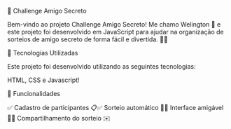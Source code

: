 🎉 Challenge Amigo Secreto

Bem-vindo ao projeto Challenge Amigo Secreto! Me chamo  Welington 🚀 e este projeto foi desenvolvido em JavaScript para ajudar na organização de sorteios de amigo secreto de forma fácil e divertida. 🤝🎁

🚀 Tecnologias Utilizadas

Este projeto foi desenvolvido utilizando as seguintes tecnologias:

HTML, CSS e Javascript!


📌 Funcionalidades

✅ Cadastro de participantes 📋✅ Sorteio automático 🔄✅ Interface amigável 🎨✅ Compartilhamento do sorteio ✉️
